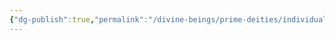 ```yaml
---
{"dg-publish":true,"permalink":"/divine-beings/prime-deities/individual/thoth/","dgHomeLink":true,"dgPassFrontmatter":false}
---
```

